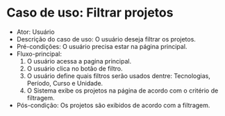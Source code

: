 # Caso de uso: Filtrar projetos

* Ator: Usuário
* Descrição do caso de uso: O usuário deseja filtrar os projetos.
* Pré-condições: O usuário precisa estar na página principal.
* Fluxo-principal:
  1. O usuário acessa a pagina principal.
  2. O usuário clica no botão de filtro.
  3. O usuário define quais filtros serão usados dentre: Tecnologias, Período, Curso e Unidade.
  4. O Sistema exibe os projetos na página de acordo com o critério de filtragem.
* Pós-condição: Os projetos são exibidos de acordo com a filtragem.
